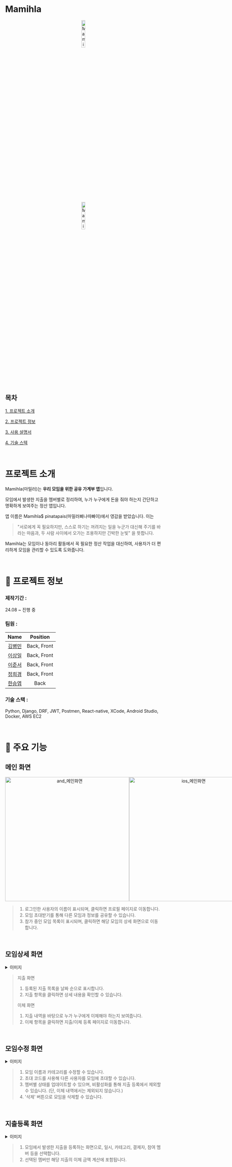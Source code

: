 # Mamihla

<div align="center">
  <img src="https://github.com/user-attachments/assets/db367248-3624-4b68-b405-03681a481a15" alt="Mamihla logo" width="15%">
</div>
<div align="center" >
  <img src="https://github.com/user-attachments/assets/33ea486f-8de5-46c4-890a-d72dc85526d2" alt="Mamihla" width="15%">
</div>



## 목차
[1. 프로젝트 소개](#-프로젝트-소개)

[2. 프로젝트 정보](#-프로젝트-정보)

[3. 사용 설명서](#-사용-설명서)

[4. 기술 스텍](#-의사-결정)

<br>

# 프로젝트 소개 

Mamihla(마밀러)는 **우리 모임을 위한 공유 가계부 앱**입니다.

모임에서 발생한 지출을 멤버별로 정리하여, 누가 누구에게 돈을 줘야 하는지 간단하고 명확하게 보여주는 정산 앱입니다.

앱 이름은 Mamihla$ pinatapais(마밀러삐나따빠이)에서 영감을 받았습니다. 이는

> "서로에게 꼭 필요하지만, 스스로 하기는 꺼려지는 일을 누군가 대신해 주기를 바라는 마음과,
> 두 사람 사이에서 오가는 조용하지만 긴박한 눈빛"
> 을 뜻합니다.

Mamihla는 모임이나 동아리 활동에서 꼭 필요한 정산 작업을 대신하여, 사용자가 더 편리하게 모임을 관리할 수 있도록 도와줍니다.

<br/>

# 📄 프로젝트 정보
### 제작기간 : 
24.08 ~ 진행 중

### 팀원 :
|                    Name                    |  Position   |
| :----------------------------------------: | :---------: |
| [김병민](https://github.com/Byeong98) | Back, Front |
| [이상일](https://github.com/lsi3131) | Back, Front |
| [이준서](https://github.com/LeeJS9856) | Back, Front |
| [정희경](https://github.com/heekyjung) | Back, Front |
| [한승엽](https://github.com/sun-sunDayz) |    Back     |


### 기술 스택 : 
Python, Django, DRF, JWT, Postmen, React-native, XCode, Android Studio, Docker, AWS EC2 

<br>

# 📕 주요 기능 

## 메인 화면

<div align="center" style="display: flex;">
  <img alt="and_메인화면" src="https://github.com/user-attachments/assets/dedbbd9d-b73d-4dc6-83ac-36d893b1bc5b" style="height: 400px; width: auto;">
  <img alt="ios_메인화면" src="https://github.com/user-attachments/assets/e51fc140-7931-4bd3-9297-b09bfb2f21ba" style="height: 400px; width: auto;">
</div>

>  1. 로그인한 사용자의 이름이 표시되며, 클릭하면 프로필 페이지로 이동합니다.
>  2. 모임 초대받기를 통해 다른 모임과 정보를 공유할 수 있습니다.
>  3. 참가 중인 모임 목록이 표시되며, 클릭하면 해당 모임의 상세 화면으로 이동합니다.

<br/>

## 모임상세 화면

<details>
<summary>이미지</summary>
<div markdown="1">
 
</div>
</details>

>   지출 화면
>  1. 등록된 지출 목록을 날짜 순으로 표시합니다.
>  2. 지출 항목을 클릭하면 상세 내용을 확인할 수 있습니다.
>     
>  이체 화면
>  1. 지출 내역을 바탕으로 누가 누구에게 이체해야 하는지 보여줍니다.
>  2. 이체 항목을 클릭하면 지출/이체 등록 페이지로 이동합니다.

<br/>


## 모임수정 화면

<details>
<summary>이미지</summary>
<div markdown="1">
 
</div>
</details>

>  1. 모임 이름과 카테고리를 수정할 수 있습니다.
>  2. 초대 코드를 사용해 다른 사용자를 모임에 초대할 수 있습니다.
>  3. 멤버별 상태를 업데이트할 수 있으며, 비활성화를 통해 지출 등록에서 제외할 수 있습니다. (단, 이체 내역에서는 제외되지 않습니다.)
>  4. '삭제' 버튼으로 모임을 삭제할 수 있습니다.

<br/>

## 지출등록 화면

<details>
<summary>이미지</summary>
<div markdown="1">
 
</div>
</details>

>  1. 모임에서 발생한 지출을 등록하는 화면으로, 일시, 카테고리, 결제자, 참여 멤버 등을 선택합니다.
>  2. 선택된 멤버만 해당 지출의 이체 금액 계산에 포함됩니다.


<br/>
